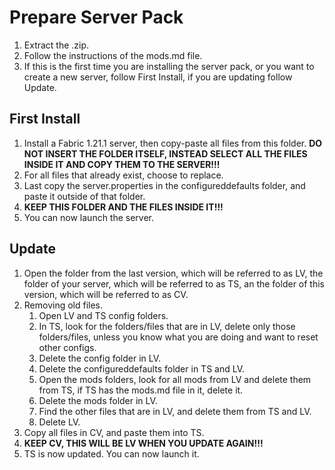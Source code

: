 # Prepare Server Pack  
1. Extract the .zip.  
2. Follow the instructions of the mods.md file.  
3. If this is the first time you are installing the server pack, or you want to create a new server, follow First Install, if you are updating follow Update.  
## First Install  
1. Install a Fabric 1.21.1 server, then copy-paste all files from this folder. **DO NOT INSERT THE FOLDER ITSELF, INSTEAD SELECT ALL THE FILES INSIDE IT AND COPY THEM TO THE SERVER!!!**  
2. For all files that already exist, choose to replace.  
3. Last copy the server.properties in the configureddefaults folder, and paste it outside of that folder.  
4. **KEEP THIS FOLDER AND THE FILES INSIDE IT!!!**  
5. You can now launch the server.  
## Update  
1. Open the folder from the last version, which will be referred to as LV, the folder of your server, which will be referred to as TS, an the folder of this version, which will be referred to as CV.  
2. Removing old files.  
    1. Open LV and TS config folders.  
    2. In TS, look for the folders/files that are in LV, delete only those folders/files, unless you know what you are doing and want to reset other configs.  
    3. Delete the config folder in LV.  
    4. Delete the configureddefaults folder in TS and LV.  
    5. Open the mods folders, look for all mods from LV and delete them from TS, if TS has the mods.md file in it, delete it.  
    6. Delete the mods folder in LV.  
    7. Find the other files that are in LV, and delete them from TS and LV.  
    8. Delete LV.  
3. Copy all files in CV, and paste them into TS.  
4. **KEEP CV, THIS WILL BE LV WHEN YOU UPDATE AGAIN!!!**  
5. TS is now updated. You can now launch it.  